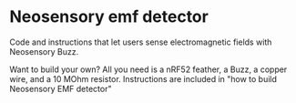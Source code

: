 # Neosensory emf detector
Code and instructions that let users sense electromagnetic fields with Neosensory Buzz.

Want to build your own? All you need is a nRF52 feather, a Buzz, a copper wire, and a 10 MOhm resistor. Instructions are included in "how to build Neosensory EMF detector"
